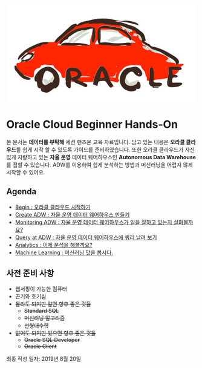 ![oracle-auto](./img/oracle-auto.png)

# Oracle Cloud Beginner Hands-On

본 문서는 **데이터를 부탁해** 세션 핸즈온 교육 자료입니다.
담고 있는 내용은 **오라클 클라우드**를 쉽게 시작 할 수 있도록 가이드를 준비하였습니다.
또한 오라클 클라우드가 자신 있게 자랑하고 있는 **자율 운영** 데이터 웨어하우스인 **Autonomous Data Warehouse**를 접할 수 있습니다.
ADW를 이용하여 쉽게 분석하는 방법과 머신러닝을 어렵지 않게 시작할 수 있어요.

## Agenda

- [Begin : 오라클 클라우드 시작하기](./01-begin.md)
- [Create ADW : 자율 운영 데이터 웨어하우스 만들기](./02-create-adw.md)
- [Monitoring ADW : 자율 운영 데이터 웨어하우스가 일을 잘하고 있는지 살펴볼까요?](./03-monitoring.md)
- [Query at ADW : 자율 운영 데이터 웨어하우스에 쿼리 날려 보기](./04-query-adw.md)
- [Analytics : 이제 분석을 해볼까요?](./05-analytics.md)
- [Machine Learning : 머신러닝 맛을 봅시다.](./06-machine-learning.md)



## 사전 준비 사항

- 웹서핑이 가능한 컴퓨터
- 끈기와 호기심
- ~~몰라도 되지만 알면 향후 좋은 것들~~
  - ~~Standard SQL~~
  - ~~머신러닝 알고리즘~~
  - ~~선형대수학~~
- ~~없어도 되지만 있으면 향후 좋은 것들~~
  - ~~Oracle SQL Developer~~
  - ~~Oracle Client~~



최종 작성 일자: 2019년 8월 20일